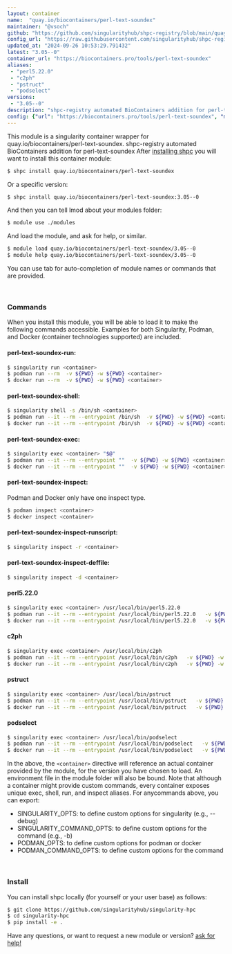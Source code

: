 ```yaml
---
layout: container
name:  "quay.io/biocontainers/perl-text-soundex"
maintainer: "@vsoch"
github: "https://github.com/singularityhub/shpc-registry/blob/main/quay.io/biocontainers/perl-text-soundex/container.yaml"
config_url: "https://raw.githubusercontent.com/singularityhub/shpc-registry/main/quay.io/biocontainers/perl-text-soundex/container.yaml"
updated_at: "2024-09-26 10:53:29.791432"
latest: "3.05--0"
container_url: "https://biocontainers.pro/tools/perl-text-soundex"
aliases:
 - "perl5.22.0"
 - "c2ph"
 - "pstruct"
 - "podselect"
versions:
 - "3.05--0"
description: "shpc-registry automated BioContainers addition for perl-text-soundex"
config: {"url": "https://biocontainers.pro/tools/perl-text-soundex", "maintainer": "@vsoch", "description": "shpc-registry automated BioContainers addition for perl-text-soundex", "latest": {"3.05--0": "sha256:8856dc265d584e92d16082cb3b6bb6978453e797d528645a1eaa1ab9eb2c0cc0"}, "tags": {"3.05--0": "sha256:8856dc265d584e92d16082cb3b6bb6978453e797d528645a1eaa1ab9eb2c0cc0"}, "docker": "quay.io/biocontainers/perl-text-soundex", "aliases": {"perl5.22.0": "/usr/local/bin/perl5.22.0", "c2ph": "/usr/local/bin/c2ph", "pstruct": "/usr/local/bin/pstruct", "podselect": "/usr/local/bin/podselect"}}
---
```


This module is a singularity container wrapper for quay.io/biocontainers/perl-text-soundex.
shpc-registry automated BioContainers addition for perl-text-soundex
After [installing shpc](#install) you will want to install this container module:


```bash
$ shpc install quay.io/biocontainers/perl-text-soundex
```

Or a specific version:

```bash
$ shpc install quay.io/biocontainers/perl-text-soundex:3.05--0
```

And then you can tell lmod about your modules folder:

```bash
$ module use ./modules
```

And load the module, and ask for help, or similar.

```bash
$ module load quay.io/biocontainers/perl-text-soundex/3.05--0
$ module help quay.io/biocontainers/perl-text-soundex/3.05--0
```

You can use tab for auto-completion of module names or commands that are provided.

<br>

### Commands

When you install this module, you will be able to load it to make the following commands accessible.
Examples for both Singularity, Podman, and Docker (container technologies supported) are included.

#### perl-text-soundex-run:

```bash
$ singularity run <container>
$ podman run --rm  -v ${PWD} -w ${PWD} <container>
$ docker run --rm  -v ${PWD} -w ${PWD} <container>
```

#### perl-text-soundex-shell:

```bash
$ singularity shell -s /bin/sh <container>
$ podman run --it --rm --entrypoint /bin/sh  -v ${PWD} -w ${PWD} <container>
$ docker run --it --rm --entrypoint /bin/sh  -v ${PWD} -w ${PWD} <container>
```

#### perl-text-soundex-exec:

```bash
$ singularity exec <container> "$@"
$ podman run --it --rm --entrypoint ""  -v ${PWD} -w ${PWD} <container> "$@"
$ docker run --it --rm --entrypoint ""  -v ${PWD} -w ${PWD} <container> "$@"
```

#### perl-text-soundex-inspect:

Podman and Docker only have one inspect type.

```bash
$ podman inspect <container>
$ docker inspect <container>
```

#### perl-text-soundex-inspect-runscript:

```bash
$ singularity inspect -r <container>
```

#### perl-text-soundex-inspect-deffile:

```bash
$ singularity inspect -d <container>
```


#### perl5.22.0

```bash
$ singularity exec <container> /usr/local/bin/perl5.22.0
$ podman run --it --rm --entrypoint /usr/local/bin/perl5.22.0   -v ${PWD} -w ${PWD} <container> -c " $@"
$ docker run --it --rm --entrypoint /usr/local/bin/perl5.22.0   -v ${PWD} -w ${PWD} <container> -c " $@"
```


#### c2ph

```bash
$ singularity exec <container> /usr/local/bin/c2ph
$ podman run --it --rm --entrypoint /usr/local/bin/c2ph   -v ${PWD} -w ${PWD} <container> -c " $@"
$ docker run --it --rm --entrypoint /usr/local/bin/c2ph   -v ${PWD} -w ${PWD} <container> -c " $@"
```


#### pstruct

```bash
$ singularity exec <container> /usr/local/bin/pstruct
$ podman run --it --rm --entrypoint /usr/local/bin/pstruct   -v ${PWD} -w ${PWD} <container> -c " $@"
$ docker run --it --rm --entrypoint /usr/local/bin/pstruct   -v ${PWD} -w ${PWD} <container> -c " $@"
```


#### podselect

```bash
$ singularity exec <container> /usr/local/bin/podselect
$ podman run --it --rm --entrypoint /usr/local/bin/podselect   -v ${PWD} -w ${PWD} <container> -c " $@"
$ docker run --it --rm --entrypoint /usr/local/bin/podselect   -v ${PWD} -w ${PWD} <container> -c " $@"
```



In the above, the `<container>` directive will reference an actual container provided
by the module, for the version you have chosen to load. An environment file in the
module folder will also be bound. Note that although a container
might provide custom commands, every container exposes unique exec, shell, run, and
inspect aliases. For anycommands above, you can export:

 - SINGULARITY_OPTS: to define custom options for singularity (e.g., --debug)
 - SINGULARITY_COMMAND_OPTS: to define custom options for the command (e.g., -b)
 - PODMAN_OPTS: to define custom options for podman or docker
 - PODMAN_COMMAND_OPTS: to define custom options for the command

<br>

### Install

You can install shpc locally (for yourself or your user base) as follows:

```bash
$ git clone https://github.com/singularityhub/singularity-hpc
$ cd singularity-hpc
$ pip install -e .
```

Have any questions, or want to request a new module or version? [ask for help!](https://github.com/singularityhub/singularity-hpc/issues)